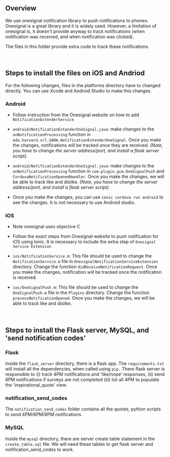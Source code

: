 ## Overview

We use onesignal notification library to push notifications to phones. Onesignal is a great library and it is widely used. 
However, a limitation of onesignal is, it doesn't provide anyway to track notifications (when notification was
received, and when notification was clicked). 

The files in this folder provide extra code to track these notifications.<br/><br/><br/>


## Steps to install the files on iOS and Andriod
For the following changes, files in the platforms directory have to changed directly. You can use Xcode and Android Studio to make this changes.<br/>



### Android
- Follow instruction from the Onesignal website on how to add `NotificationExtenderService`

- `android/NotificationExtenderOneSignal.java`: make changes to the `onNotificationProcessing` function in `edu.harvard.srl.SARA.NotificationExtenderOneSignal`. Once you make the changes, notifications will be tracked once they are  received. *(Note, you have to change the server address/port, and install a flask server script).*

- `android/NotificationExtenderOneSignal.java`: make changes to the `onNotificationProcessing` function in `com.plugin.gcm.OneSignalPush` and `CordovaNotificationOpenedHandler`. Once you make the changes, we will be able to track like and dislike. *(Note, you have to change the server address/port, and install a flask server script).*

- Once you make the changes, you can use `ionic cordova run android` to see the changes. It is not necessary to use Android studio.<br/>



### iOS 

- Note onesignal uses objective C

- Follow the exact steps from Onesignal website to push notification for iOS using Ionic. It is necessary to include the extra step of `Onesignal Service Extension`


- `ios/NotificationService.m`: This file should be used to change the `NotificationService.m` file in `OnesignalNotificationServiceExtension` directory. Change the function  `didReceiveNotificationRequest`.  Once you make the changes, notification will be tracked once the notification is received.

- `ios/OneSignalPush.m`:  This file should be used to change the `OneSignalPush.m` file in the `Plugins` directory. Change the function  `processNotificationOpened`.  Once you make the changes, we will be able to track like and dislike.<br/><br/><br/> 


## Steps to install the Flask server, MySQL, and 'send notification codes'<br/>

### Flask
Inside the `flask_server` directory, there is a flask app. The `requirements.txt` will install all the dependencies, when called using `pip.` There flask server is responsible to (i) track 4PM notifications and 'like/nope' responses, (ii) send 8PM notifications if surveys are not completed (iii) list all 4PM to populate the 'inspirational_quote' view.<br/>

### notification_send_codes
The `notification_send_codes` folder contains all the quotes, python scripts to send 4PM/6PM/8PM notifications.<br>

### MySQL
Inside the `mysql` directory, there are server create table statement in the `create_table.sql` file. We will need these tables to get flask server and notification_send_codes to work.<br/>
